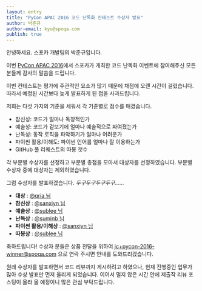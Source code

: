 ```yaml
---
layout: entry
title: "PyCon APAC 2016 코드 난독화 컨테스트 수상자 발표"
author: 박준규
author-email: kyu@spoqa.com
publish: true
---
```


안녕하세요. 스포카 개발팀의 박준규입니다.

이번 [PyCon APAC 2016](https://www.pycon.kr/2016apac/)에서 스포카가 개최한 코드 난독화
이벤트에 참여해주신 모든 분들께 감사의 말씀을 드립니다.

이번 컨테스트는 평가에 주관적인 요소가 많기 때문에 채점에 오랜 시간이 걸렸습니다. 따라서 예정된 시간보다
늦게 발표하게 된 점을 사과드립니다.

저희는 다섯 가지의 기준을 세워서 각 기준별로 점수를 매겼습니다.

* 참신성: 코드가 얼마나 독창적인가
* 예술성: 코드가 겉보기에 얼마나 예술적으로 짜여졌는가
* 난독성: 동작 로직을 파악하기가 얼마나 어려운가
* 파이썬 활용/이해도: 파이썬 언어를 얼마나 잘 이용하는가
* GitHub 풀 리퀘스트의 따봉 갯수

각 부문별 수상자를 선정하고 부문별 총점을 모아서 대상자를 선정하였습니다. 부문별 수상자 중에 대상자는
제외하였습니다.

그럼 수상자를 발표하겠습니다. _두구두구두구두구......_

* **대상** : [@qria 님](https://github.com/spoqa/spoqa-pycon-2016-obfuscation-contest/pull/24)
* **참신상** : [@sanxiyn 님](https://github.com/spoqa/spoqa-pycon-2016-obfuscation-contest/pull/21)
* **예술상** : [@sublee 님](https://github.com/spoqa/spoqa-pycon-2016-obfuscation-contest/pull/16)
* **난독상** : [@suminb 님](https://github.com/spoqa/spoqa-pycon-2016-obfuscation-contest/pull/10)
* **파이썬 활용/이해상** : [@sanxiyn 님](https://github.com/spoqa/spoqa-pycon-2016-obfuscation-contest/pull/21)
* **따봉상** : [@sublee 님](https://github.com/spoqa/spoqa-pycon-2016-obfuscation-contest/pull/16)

축하드립니다! 수상자 분들은 상품 전달을 위하여 jc+pycon-2016-winner@spoqa.com 으로 연락 주시면 안내를 도와드리겠습니다.

원래 수상자를 발표하면서 코드 리뷰까지 게시하려고 하였으나, 현재 진행중인 업무가 많아 수상 발표만 먼저
올리게 되었습니다. 이어서 멀지 않은 시간 안에 제출작 리뷰 포스팅이 올라 올 예정이니 많은 관심 부탁드립니다.
